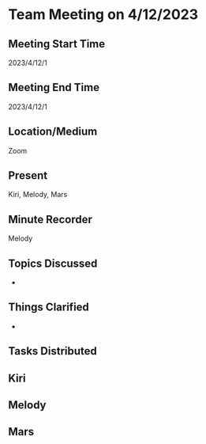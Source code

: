 # Team Meeting on 4/12/2023

## Meeting Start Time
2023/4/12/1

## Meeting End Time
2023/4/12/1

## Location/Medium
Zoom

## Present
Kiri, Melody, Mars

## Minute Recorder
Melody

## Topics Discussed
- 
## Things Clarified
- 
## Tasks Distributed

**Kiri**
- 

**Melody**
- 

**Mars**
- 
